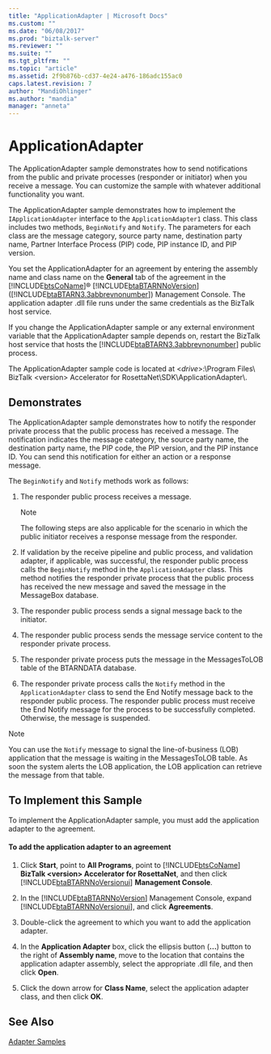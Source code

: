 ```yaml
---
title: "ApplicationAdapter | Microsoft Docs"
ms.custom: ""
ms.date: "06/08/2017"
ms.prod: "biztalk-server"
ms.reviewer: ""
ms.suite: ""
ms.tgt_pltfrm: ""
ms.topic: "article"
ms.assetid: 2f9b876b-cd37-4e24-a476-186adc155ac0
caps.latest.revision: 7
author: "MandiOhlinger"
ms.author: "mandia"
manager: "anneta"
---
```

# ApplicationAdapter
The ApplicationAdapter sample demonstrates how to send notifications from the public and private processes (responder or initiator) when you receive a message. You can customize the sample with whatever additional functionality you want.  
  
 The ApplicationAdapter sample demonstrates how to implement the `IApplicationAdapter` interface to the `ApplicationAdapter1` class. This class includes two methods, `BeginNotify` and `Notify`. The parameters for each class are the message category, source party name, destination party name, Partner Interface Process (PIP) code, PIP instance ID, and PIP version.  
  
 You set the ApplicationAdapter for an agreement by entering the assembly name and class name on the **General** tab of the agreement in the [!INCLUDE[btsCoName](../../includes/btsconame-md.md)]® [!INCLUDE[btaBTARNNoVersion](../../includes/btabtarnnoversion-md.md)] ([!INCLUDE[btaBTARN3.3abbrevnonumber](../../includes/btabtarn3-3abbrevnonumber-md.md)]) Management Console. The application adapter .dll file runs under the same credentials as the BizTalk host service.  
  
 If you change the ApplicationAdapter sample or any external environment variable that the ApplicationAdapter sample depends on, restart the BizTalk host service that hosts the [!INCLUDE[btaBTARN3.3abbrevnonumber](../../includes/btabtarn3-3abbrevnonumber-md.md)] public process.  
  
 The ApplicationAdapter sample code is located at \<*drive*\>:\Program Files\ BizTalk \<version\> Accelerator for RosettaNet\SDK\ApplicationAdapter\\.  
  
## Demonstrates  
 The ApplicationAdapter sample demonstrates how to notify the responder private process that the public process has received a message. The notification indicates the message category, the source party name, the destination party name, the PIP code, the PIP version, and the PIP instance ID. You can send this notification for either an action or a response message.  
  
 The `BeginNotify` and `Notify` methods work as follows:  
  
1.  The responder public process receives a message.  
  
    > [!NOTE]
    >  The following steps are also applicable for the scenario in which the public initiator receives a response message from the responder.  
  
2.  If validation by the receive pipeline and public process, and validation adapter, if applicable, was successful, the responder public process calls the `BeginNotify` method in the `ApplicationAdapter` class. This method notifies the responder private process that the public process has received the new message and saved the message in the MessageBox database.  
  
3.  The responder public process sends a signal message back to the initiator.  
  
4.  The responder public process sends the message service content to the responder private process.  
  
5.  The responder private process puts the message in the MessagesToLOB table of the BTARNDATA database.  
  
6.  The responder private process calls the `Notify` method in the `ApplicationAdapter` class to send the End Notify message back to the responder public process. The responder public process must receive the End Notify message for the process to be successfully completed. Otherwise, the message is suspended.  
  
> [!NOTE]
>  You can use the `Notify` message to signal the line-of-business (LOB) application that the message is waiting in the MessagesToLOB table. As soon the system alerts the LOB application, the LOB application can retrieve the message from that table.  
  
## To Implement this Sample  
 To implement the ApplicationAdapter sample, you must add the application adapter to the agreement.  
  
#### To add the application adapter to an agreement  
  
1.  Click **Start**, point to **All Programs**, point to [!INCLUDE[btsCoName](../../includes/btsconame-md.md)] **BizTalk \<version\> Accelerator for RosettaNet**, and then click [!INCLUDE[btaBTARNNoVersionui](../../includes/btabtarnnoversionui-md.md)] **Management Console**.  
  
2.  In the [!INCLUDE[btaBTARNNoVersion](../../includes/btabtarnnoversion-md.md)] Management Console, expand [!INCLUDE[btaBTARNNoVersionui](../../includes/btabtarnnoversionui-md.md)], and click **Agreements**.  
  
3.  Double-click the agreement to which you want to add the application adapter.  
  
4.  In the **Application Adapter** box, click the ellipsis button (**...**) button to the right of **Assembly name**, move to the location that contains the application adapter assembly, select the appropriate .dll file, and then click **Open**.  
  
5.  Click the down arrow for **Class Name**, select the application adapter class, and then click **OK**.  
  
## See Also  
 [Adapter Samples](../../adapters-and-accelerators/accelerator-rosettanet/adapter-samples.md)